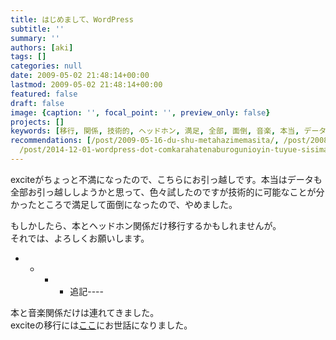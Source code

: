 ```yaml
---
title: はじめまして、WordPress
subtitle: ''
summary: ''
authors: [aki]
tags: []
categories: null
date: 2009-05-02 21:48:14+00:00
lastmod: 2009-05-02 21:48:14+00:00
featured: false
draft: false
image: {caption: '', focal_point: '', preview_only: false}
projects: []
keywords: [移行, 関係, 技術的, ヘッドホン, 満足, 全部, 面倒, 音楽, 本当, データ]
recommendations: [/post/2009-05-16-du-shu-metahazimemasita/, /post/2008-09-14-hetudohonwu-se-sitahi/,
  /post/2014-12-01-wordpress-dot-comkarahatenaburogunioyin-tuyue-sisimasita/]
---
```

exciteがちょっと不満になったので、こちらにお引っ越しです。本当はデータも全部お引っ越ししようかと思って、色々試したのですが技術的に可能なことが分かったところで満足して面倒になったので、やめました。

もしかしたら、本とヘッドホン関係だけ移行するかもしれませんが。  
それでは、よろしくお願いします。

- 
  - 
    - 
      - 追記----

本と音楽関係だけは連れてきました。  
exciteの移行には[ここ](http://blog.potto.client.jp/archives/2007/07/entry_16.html)にお世話になりました。


